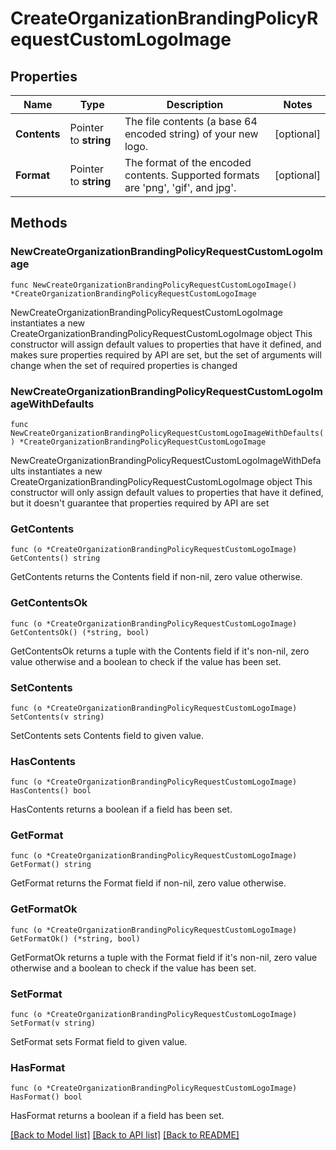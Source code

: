 # CreateOrganizationBrandingPolicyRequestCustomLogoImage

## Properties

Name | Type | Description | Notes
------------ | ------------- | ------------- | -------------
**Contents** | Pointer to **string** | The file contents (a base 64 encoded string) of your new logo. | [optional] 
**Format** | Pointer to **string** | The format of the encoded contents.  Supported formats are &#39;png&#39;, &#39;gif&#39;, and jpg&#39;. | [optional] 

## Methods

### NewCreateOrganizationBrandingPolicyRequestCustomLogoImage

`func NewCreateOrganizationBrandingPolicyRequestCustomLogoImage() *CreateOrganizationBrandingPolicyRequestCustomLogoImage`

NewCreateOrganizationBrandingPolicyRequestCustomLogoImage instantiates a new CreateOrganizationBrandingPolicyRequestCustomLogoImage object
This constructor will assign default values to properties that have it defined,
and makes sure properties required by API are set, but the set of arguments
will change when the set of required properties is changed

### NewCreateOrganizationBrandingPolicyRequestCustomLogoImageWithDefaults

`func NewCreateOrganizationBrandingPolicyRequestCustomLogoImageWithDefaults() *CreateOrganizationBrandingPolicyRequestCustomLogoImage`

NewCreateOrganizationBrandingPolicyRequestCustomLogoImageWithDefaults instantiates a new CreateOrganizationBrandingPolicyRequestCustomLogoImage object
This constructor will only assign default values to properties that have it defined,
but it doesn't guarantee that properties required by API are set

### GetContents

`func (o *CreateOrganizationBrandingPolicyRequestCustomLogoImage) GetContents() string`

GetContents returns the Contents field if non-nil, zero value otherwise.

### GetContentsOk

`func (o *CreateOrganizationBrandingPolicyRequestCustomLogoImage) GetContentsOk() (*string, bool)`

GetContentsOk returns a tuple with the Contents field if it's non-nil, zero value otherwise
and a boolean to check if the value has been set.

### SetContents

`func (o *CreateOrganizationBrandingPolicyRequestCustomLogoImage) SetContents(v string)`

SetContents sets Contents field to given value.

### HasContents

`func (o *CreateOrganizationBrandingPolicyRequestCustomLogoImage) HasContents() bool`

HasContents returns a boolean if a field has been set.

### GetFormat

`func (o *CreateOrganizationBrandingPolicyRequestCustomLogoImage) GetFormat() string`

GetFormat returns the Format field if non-nil, zero value otherwise.

### GetFormatOk

`func (o *CreateOrganizationBrandingPolicyRequestCustomLogoImage) GetFormatOk() (*string, bool)`

GetFormatOk returns a tuple with the Format field if it's non-nil, zero value otherwise
and a boolean to check if the value has been set.

### SetFormat

`func (o *CreateOrganizationBrandingPolicyRequestCustomLogoImage) SetFormat(v string)`

SetFormat sets Format field to given value.

### HasFormat

`func (o *CreateOrganizationBrandingPolicyRequestCustomLogoImage) HasFormat() bool`

HasFormat returns a boolean if a field has been set.


[[Back to Model list]](../README.md#documentation-for-models) [[Back to API list]](../README.md#documentation-for-api-endpoints) [[Back to README]](../README.md)



